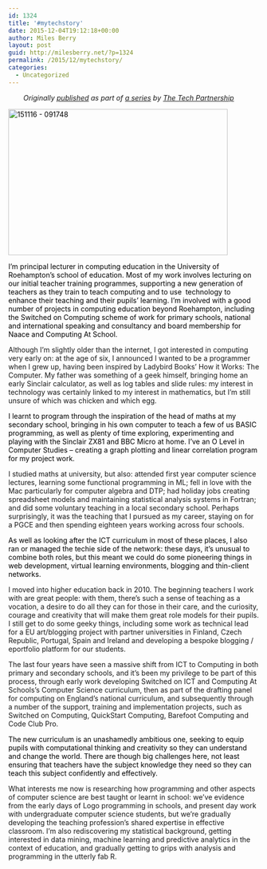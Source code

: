 ```yaml
---
id: 1324
title: '#mytechstory'
date: 2015-12-04T19:12:18+00:00
author: Miles Berry
layout: post
guid: http://milesberry.net/?p=1324
permalink: /2015/12/mytechstory/
categories:
  - Uncategorized
---
```

<p style="padding-left: 30px;">
  <em>Originally <a href="https://www.thetechpartnership.com/inspire/my-tech-story/professional-stories/i-train-future-teachers-to-teach-computing-and-make-the-most-of-technology/">published</a> as part of <a href="https://www.thetechpartnership.com/inspire/my-tech-story/">a series</a> by <a href="https://www.thetechpartnership.com/">The Tech Partnership</a></em>
</p>

<p style="color: #000000;">
  <img class="aligncenter size-large wp-image-1326" src="http://milesberry.net/wp-content/uploads/2015/12/151116-091748-1024x682.jpg" alt="151116 - 091748" width="440" height="293" srcset="http://milesberry.net/wp-content/uploads/2015/12/151116-091748-1024x682.jpg 1024w, http://milesberry.net/wp-content/uploads/2015/12/151116-091748-300x199.jpg 300w" sizes="(max-width: 440px) 100vw, 440px" />
</p>

<p style="color: #000000;">
  I&#8217;m principal lecturer in computing education in the University of Roehampton&#8217;s school of education. Most of my work involves lecturing on our initial teacher training programmes, supporting a new generation of teachers as they train to teach computing and to use  technology to enhance their teaching and their pupils&#8217; learning. I&#8217;m involved with a good number of projects in computing education beyond Roehampton, including the Switched on Computing scheme of work for primary schools, national and international speaking and consultancy and board membership for Naace and Computing At School.
</p>

Although I&#8217;m slightly older than the internet, I got interested in computing very early on: at the age of six, I announced I wanted to be a programmer when I grew up, having been inspired by Ladybird Books&#8217; How it Works: The Computer. My father was something of a geek himself, bringing home an early Sinclair calculator, as well as log tables and slide rules: my interest in technology was certainly linked to my interest in mathematics, but I&#8217;m still unsure of which was chicken and which egg.

<p style="color: #000000;">
  I learnt to program through the inspiration of the head of maths at my secondary school, bringing in his own computer to teach a few of us BASIC programming, as well as plenty of time exploring, experimenting and playing with the Sinclair ZX81 and BBC Micro at home. I&#8217;ve an O Level in Computer Studies &#8211; creating a graph plotting and linear correlation program for my project work.
</p>

I studied maths at university, but also: attended first year computer science lectures, learning some functional programming in ML; fell in love with the Mac particularly for computer algebra and DTP; had holiday jobs creating spreadsheet models and maintaining statistical analysis systems in Fortran; and did some voluntary teaching in a local secondary school. Perhaps surprisingly, it was the teaching that I pursued as my career, staying on for a PGCE and then spending eighteen years working across four schools.

<p style="color: #000000;">
  As well as looking after the ICT curriculum in most of these places, I also ran or managed the techie side of the network: these days, it&#8217;s unusual to combine both roles, but this meant we could do some pioneering things in web development, virtual learning environments, blogging and thin-client networks.
</p>

I moved into higher education back in 2010. The beginning teachers I work with are great people: with them, there&#8217;s such a sense of teaching as a vocation, a desire to do all they can for those in their care, and the curiosity, courage and creativity that will make them great role models for their pupils. I still get to do some geeky things, including some work as technical lead for a EU art/blogging project with partner universities in Finland, Czech Republic, Portugal, Spain and Ireland and developing a bespoke blogging / eportfolio platform for our students.

The last four years have seen a massive shift from ICT to Computing in both primary and secondary schools, and it&#8217;s been my privilege to be part of this process, through early work developing Switched on ICT and Computing At Schools&#8217;s Computer Science curriculum, then as part of the drafting panel for computing on England&#8217;s national curriculum, and subsequently through a number of the support, training and implementation projects, such as Switched on Computing, QuickStart Computing, Barefoot Computing and Code Club Pro.

<p style="color: #000000;">
  The new curriculum is an unashamedly ambitious one, seeking to equip pupils with computational thinking and creativity so they can understand and change the world. There are though big challenges here, not least ensuring that teachers have the subject knowledge they need so they can teach this subject confidently and effectively.
</p>

What interests me now is researching how programming and other aspects of computer science are best taught or learnt in school: we&#8217;ve evidence from the early days of Logo programming in schools, and present day work with undergraduate computer science students, but we&#8217;re gradually developing the teaching profession&#8217;s shared expertise in effective classroom. I&#8217;m also rediscovering my statistical background, getting interested in data mining, machine learning and predictive analytics in the context of education, and gradually getting to grips with analysis and programming in the utterly fab R.